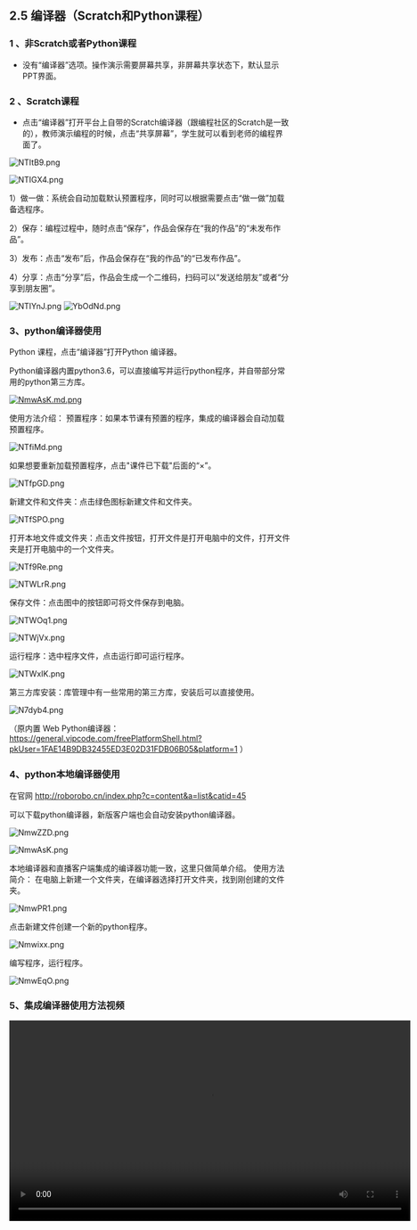 ## 2.5 编译器（Scratch和Python课程）

### 1 、非Scratch或者Python课程
* 没有“编译器”选项。操作演示需要屏幕共享，非屏幕共享状态下，默认显示PPT界面。

### 2 、Scratch课程
* 点击“编译器”打开平台上自带的Scratch编译器（跟编程社区的Scratch是一致的），教师演示编程的时候，点击“共享屏幕”，学生就可以看到老师的编程界面了。

![NTItB9.png](https://s1.ax1x.com/2020/07/01/NTItB9.png)

![NTIGX4.png](https://s1.ax1x.com/2020/07/01/NTIGX4.png)

1）做一做：系统会自动加载默认预置程序，同时可以根据需要点击“做一做”加载备选程序。

2）保存：编程过程中，随时点击“保存”，作品会保存在“我的作品”的“未发布作品”。

3）发布：点击“发布”后，作品会保存在“我的作品”的“已发布作品”。

4）分享：点击“分享”后，作品会生成一个二维码，扫码可以“发送给朋友”或者“分享到朋友圈”。

![NTIYnJ.png](https://s1.ax1x.com/2020/07/01/NTIYnJ.png)
![YbOdNd.png](https://s1.ax1x.com/2020/05/21/YbOdNd.png)

### 3、python编译器使用

Python 课程，点击“编译器”打开Python 编译器。

Python编译器内置python3.6，可以直接编写并运行python程序，并自带部分常用的python第三方库。

[![NmwAsK.md.png](https://s1.ax1x.com/2020/06/18/NmwAsK.md.png)](https://imgchr.com/i/NmwAsK)

使用方法介绍：
预置程序：如果本节课有预置的程序，集成的编译器会自动加载预置程序。

![NTfiMd.png](https://s1.ax1x.com/2020/07/01/NTfiMd.png)

如果想要重新加载预置程序，点击"课件已下载"后面的“×”。

![NTfpGD.png](https://s1.ax1x.com/2020/07/01/NTfpGD.png)

新建文件和文件夹：点击绿色图标新建文件和文件夹。

![NTfSPO.png](https://s1.ax1x.com/2020/07/01/NTfSPO.png)

打开本地文件或文件夹：点击文件按钮，打开文件是打开电脑中的文件，打开文件夹是打开电脑中的一个文件夹。

![NTf9Re.png](https://s1.ax1x.com/2020/07/01/NTf9Re.png)

![NTWLrR.png](https://s1.ax1x.com/2020/07/01/NTWLrR.png)

保存文件：点击图中的按钮即可将文件保存到电脑。

![NTWOq1.png](https://s1.ax1x.com/2020/07/01/NTWOq1.png)

![NTWjVx.png](https://s1.ax1x.com/2020/07/01/NTWjVx.png)

运行程序：选中程序文件，点击运行即可运行程序。

![NTWxIK.png](https://s1.ax1x.com/2020/07/01/NTWxIK.png)


第三方库安装：库管理中有一些常用的第三方库，安装后可以直接使用。

![N7dyb4.png](https://s1.ax1x.com/2020/07/01/N7dyb4.png)

（原内置 Web Python编译器：https://general.vipcode.com/freePlatformShell.html?pkUser=1FAE14B9DB32455ED3E02D31FDB06B05&platform=1 ）

### 4、python本地编译器使用

在官网 http://roborobo.cn/index.php?c=content&a=list&catid=45

可以下载python编译器，新版客户端也会自动安装python编译器。

![NmwZZD.png](https://s1.ax1x.com/2020/06/18/NmwZZD.png)

![NmwAsK.png](https://s1.ax1x.com/2020/06/18/NmwAsK.png)

本地编译器和直播客户端集成的编译器功能一致，这里只做简单介绍。
使用方法简介：
在电脑上新建一个文件夹，在编译器选择打开文件夹，找到刚创建的文件夹。

![NmwPR1.png](https://s1.ax1x.com/2020/06/18/NmwPR1.png)

点击新建文件创建一个新的python程序。

![Nmwixx.png](https://s1.ax1x.com/2020/06/18/Nmwixx.png)

编写程序，运行程序。

![NmwEqO.png](https://s1.ax1x.com/2020/06/18/NmwEqO.png)

### 5、集成编译器使用方法视频

<video width="720" height="360px" controls="controls" name="media"><source src="https://media.highcoding.cn/PythonEditorIntro.mp4" type="video/mp4"></video>

